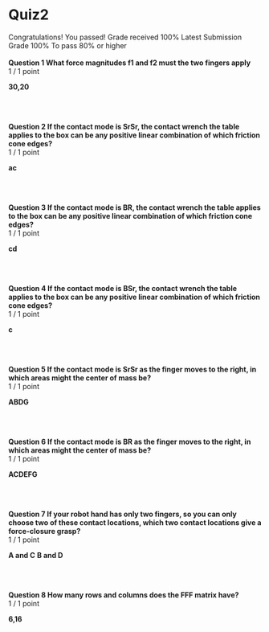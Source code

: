 # Quiz2
Congratulations! You passed!
Grade received 100%
Latest Submission Grade 100%
To pass 80% or higher
<br/>
<br/>
**Question 1 What force magnitudes f1 and f2 must the two fingers apply**    
1 / 1 point    

**30,20**   

<br/>
<br/>

**Question 2 If the contact mode is SrSr, the contact wrench the table applies to the box can be any positive linear combination of which friction cone edges?**    
1 / 1 point

**ac**
 
<br/>
<br/>

**Question 3 If the contact mode is BR, the contact wrench the table applies to the box can be any positive linear combination of which friction cone edges?**    
1 / 1 point

**cd**

<br/>
<br/>

**Question 4 If the contact mode is BSr, the contact wrench the table applies to the box can be any positive linear combination of which friction cone edges?**    
1 / 1 point

**c**
  
<br/>
<br/>

**Question 5 If the contact mode is SrSr as the finger moves to the right, in which areas might the center of mass be?**    
1 / 1 point

**ABDG**
 
<br/>
<br/>

**Question 6 If the contact mode is BR as the finger moves to the right, in which areas might the center of mass be?**    
1 / 1 point

**ACDEFG**
 
<br/>
<br/>


**Question 7 If your robot hand has only two fingers, so you can only choose two of these contact locations, which two contact locations give a force-closure grasp?**    
1 / 1 point

**A and C**
**B and D**
 
<br/>
<br/>


**Question 8 How many rows and columns does the FFF matrix have?**    
1 / 1 point

**6,16**
 
<br/>
<br/>

